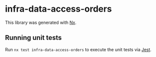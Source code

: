 # infra-data-access-orders

This library was generated with [Nx](https://nx.dev).

## Running unit tests

Run `nx test infra-data-access-orders` to execute the unit tests via [Jest](https://jestjs.io).
